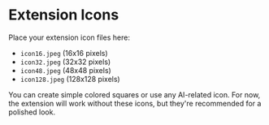 # Extension Icons

Place your extension icon files here:

- `icon16.jpeg` (16x16 pixels)
- `icon32.jpeg` (32x32 pixels) 
- `icon48.jpeg` (48x48 pixels)
- `icon128.jpeg` (128x128 pixels)

You can create simple colored squares or use any AI-related icon.
For now, the extension will work without these icons, but they're recommended for a polished look. 